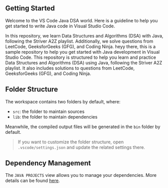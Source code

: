 ## Getting Started

Welcome to the VS Code Java DSA world. Here is a guideline to help you get started to write Java code in Visual Studio Code.

In this repository, we learn Data Structures and Algorithms (DSA) with Java, following the Striver A2Z playlist. Additionally, we solve questions from LeetCode, GeeksforGeeks (GFG), and Coding Ninja.
heyy there, this is a sample repository to help you get started with Java development in Visual Studio Code.
This repository is structured to help you learn and practice Data Structures and Algorithms (DSA) using Java, following the Striver A2Z playlist. It also includes solutions to questions from LeetCode, GeeksforGeeks (GFG), and Coding Ninja.
## Folder Structure

The workspace contains two folders by default, where:

- `src`: the folder to maintain sources
- `lib`: the folder to maintain dependencies

Meanwhile, the compiled output files will be generated in the `bin` folder by default.

> If you want to customize the folder structure, open `.vscode/settings.json` and update the related settings there.

## Dependency Management

The `JAVA PROJECTS` view allows you to manage your dependencies. More details can be found [here](https://github.com/microsoft/vscode-java-dependency#manage-dependencies).

